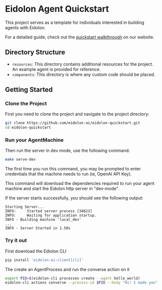 # Eidolon Agent Quickstart

This project serves as a template for individuals interested in building agents with Eidolon.

For a detailed guide, check out the [quickstart walkthrough](https://www.eidolonai.com/docs/prereq/) on our website.

## Directory Structure

- `resources`: This directory contains additional resources for the project. An example agent is provided for reference.
- `components`: This directory is where any custom code should be placed.

## Getting Started

### Clone the Project

First you need to clone the project and navigate to the project directory:

```bash
git clone https://github.com/eidolon-ai/eidolon-quickstart.git
cd eidolon-quickstart
```

### Run your AgentMachine

Then run the server in dev mode, use the following command:

```bash
make serve-dev
```

The first time you run this command, you may be prompted to enter credentials that the machine needs
to run (ie, OpenAI API Key).

This command will download the dependencies required to run your agent machine and start the Eidolon http server in
"dev-mode".

If the server starts successfully, you should see the following output:
```
Starting Server...
INFO:     Started server process [34623]
INFO:     Waiting for application startup.
INFO - Building machine 'local_dev'
...
INFO - Server Started in 1.50s
```

### Try it out
First download the Ediolon CLI
```bash
pip install 'eidolon-ai-client[cli]'
```

The create an AgentProcess and run the converse action on it
```bash
export PID=$(eidolon-cli processes create --agent hello_world)
eidolon-cli actions converse --process-id $PID --body "Hi! I made you"
```
